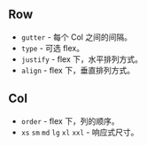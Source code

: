 ## Row
- `gutter` - 每个 Col 之间的间隔。
- `type` - 可选 flex。
- `justify` - flex 下，水平排列方式。
- `align` - flex 下，垂直排列方式。

## Col
- `order` - flex 下，列的顺序。
- `xs` `sm` `md` `lg` `xl` `xxl` - 响应式尺寸。
